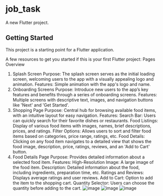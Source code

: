 # job_task

A new Flutter project.

## Getting Started

This project is a starting point for a Flutter application.

A few resources to get you started if this is your first Flutter project:
Pages Overview
1. Splash Screen
Purpose: The splash screen serves as the initial loading screen, welcoming users to the app with a visually appealing logo and animation.
Features: Simple animation with the app's logo and name.
2. Onboarding Screens
Purpose: Introduce new users to the app’s key features and benefits through a series of onboarding screens.
Features: Multiple screens with descriptive text, images, and navigation buttons like 'Next' and 'Get Started'.
3. Shopping Page
Purpose: Central hub for browsing available food items, with an intuitive layout for easy navigation.
Features:
Search Bar: Users can quickly search for their favorite dishes or restaurants.
Food Listings: Display of various food items with images, names, brief descriptions, prices, and ratings.
Filter Options: Allows users to sort and filter food items based on categories, price range, ratings, etc.
Food Details: Clicking on any food item navigates to a detailed view that shows the food image, description, price, ratings, reviews, and an 'Add to Cart' button.
4. Food Details Page
Purpose: Provides detailed information about a selected food item.
Features:
High-Resolution Image: A large image of the food item.
Description: Detailed information about the food, including ingredients, preparation time, etc.
Ratings and Reviews: Displays average ratings and user reviews.
Add to Cart: Option to add the item to the shopping cart.
Quantity Selector: Users can choose the quantity before adding to the cart.
![image](https://github.com/user-attachments/assets/c2109a99-45dc-41e9-8d52-a6dd77deafc3)
![image](https://github.com/user-attachments/assets/f148f302-3a60-4370-af23-c0ba825b4e15)
![image](https://github.com/user-attachments/assets/61bb19bc-6ed9-4a92-9a56-9e7cbb837609)


